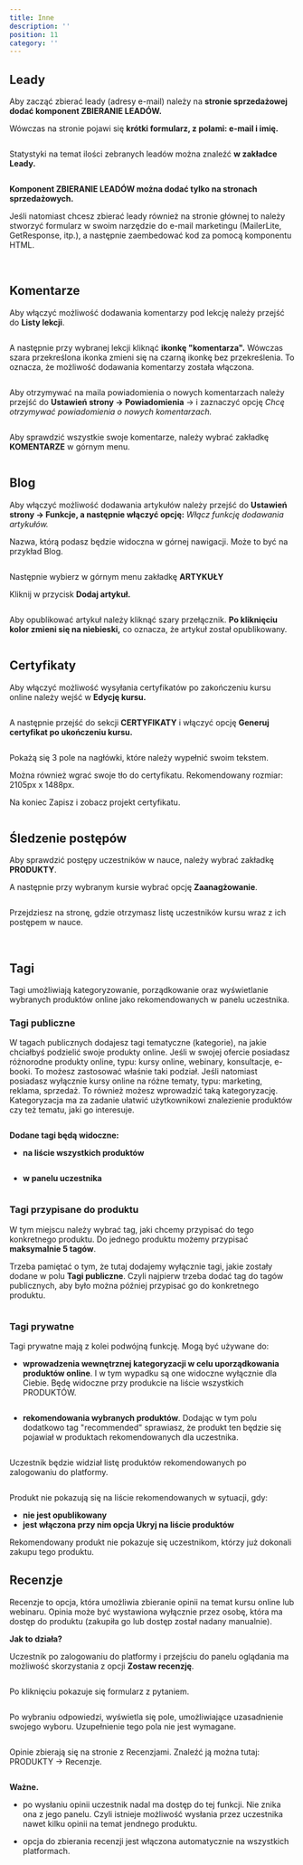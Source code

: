 ```yaml
---
title: Inne
description: ''
position: 11
category: ''
---
```


## Leady

Aby zacząć zbierać leady (adresy e-mail) należy na **stronie sprzedażowej dodać komponent ZBIERANIE LEADÓW.**

Wówczas na stronie pojawi się **krótki formularz, z polami: e-mail i imię.** 

<img src="/img/screen-formularz.png" alt=""/>

Statystyki na temat ilości zebranych leadów można znaleźć **w zakładce Leady.** 

<img src="/img/screen-lead.jpg" alt=""/>

**Komponent ZBIERANIE LEADÓW można dodać tylko na stronach sprzedażowych.**

Jeśli natomiast chcesz zbierać leady również na stronie głównej to należy stworzyć formularz w swoim narzędzie do e-mail marketingu (MailerLite, GetResponse, itp.), a następnie zaembedować kod za pomocą komponentu HTML. 

<br>

## Komentarze

Aby włączyć możliwość dodawania komentarzy pod lekcję należy przejść do **Listy lekcji**.


<img src="/img/screen-darmowa-lekcja.jpg" alt=""/>

A następnie przy wybranej lekcji kliknąć **ikonkę "komentarza".** Wówczas szara przekreślona ikonka zmieni się na czarną ikonkę bez przekreślenia. To oznacza, że możliwość dodawania komentarzy została włączona. 


<img src="/img/screen-komentarz.jpg" alt=""/>

Aby otrzymywać na maila powiadomienia o nowych komentarzach należy przejść do **Ustawień strony -> Powiadomienia** -> i zaznaczyć opcję *Chcę otrzymywać powiadomienia o nowych komentarzach.* 

<img src="/img/screen-powiadomienia-komentarze.png" alt=""/>

Aby sprawdzić wszystkie swoje komentarze, należy wybrać zakładkę **KOMENTARZE** w górnym menu. 

<img src="/img/komentarze.jpg" alt=""/>

<br>

## Blog

Aby włączyć możliwość dodawania artykułów należy przejść do **Ustawień strony -> Funkcje, a następnie włączyć opcję:** *Włącz funkcję dodawania artykułów.* 

Nazwa, którą podasz będzie widoczna w górnej nawigacji. Może to być na przykład Blog.

<img src="/img/screen-blog.jpg" alt=""/>

Następnie wybierz w górnym menu zakładkę **ARTYKUŁY**

Kliknij w przycisk **Dodaj artykuł.**

<img src="/img/screen-dodaj-artykul.jpg" alt=""/>

Aby opublikować artykuł należy kliknąć szary przełącznik. **Po kliknięciu kolor zmieni się na niebieski,** co oznacza, że artykuł został opublikowany. 

<img src="/img/screen-publikacja-artykulu.jpg" alt=""/>

<br>

## Certyfikaty

Aby włączyć możliwość wysyłania certyfikatów po zakończeniu kursu online należy wejść w **Edycję kursu.**

<img src="/img/screen-edycja-kursu.jpg" alt=""/>

A następnie przejść do sekcji **CERTYFIKATY** i włączyć opcję **Generuj certyfikat po ukończeniu kursu.**

<img src="/img/screen-wlaczenie-certyfikatu.jpg" alt=""/>

Pokażą się 3 pole na nagłówki, które należy wypełnić swoim tekstem. 

Można również wgrać swoje tło do certyfikatu. Rekomendowany rozmiar: 2105px x 1488px.

Na koniec Zapisz i zobacz projekt certyfikatu. 

<img src="/img/screen-gotowy-certyfikat.png" alt=""/>

<br>

## Śledzenie postępów

Aby sprawdzić postępy uczestników w nauce, należy wybrać zakładkę **PRODUKTY**.

A następnie przy wybranym kursie wybrać opcję **Zaanagżowanie**.

<img src="/img/screen-zaangazowanie.png" alt=""/>

Przejdziesz na stronę, gdzie otrzymasz listę uczestników kursu wraz z ich postępem w nauce. 

<br>

## Tagi

Tagi umożliwiają kategoryzowanie, porządkowanie oraz wyświetlanie wybranych produktów online jako rekomendowanych w panelu uczestnika. 

### Tagi publiczne

W tagach publicznych dodajesz tagi tematyczne (kategorie), na jakie chciałbyś podzielić swoje produkty online. Jeśli w swojej ofercie posiadasz różnorodne produkty online, typu: kursy online, webinary, konsultacje, e-booki. To możesz zastosować właśnie taki podział. Jeśli natomiast posiadasz wyłącznie kursy online na różne tematy, typu: marketing, reklama, sprzedaż. To również możesz wprowadzić taką kategoryzację. Kategoryzacja ma za zadanie ułatwić użytkownikowi znalezienie produktów czy też tematu, jaki go interesuje. 

<img src="/img/screen-tagi-publiczne.png" alt=""/>

**Dodane tagi będą widoczne:** 

- **na liście wszystkich produktów** 

<img src="/img/screen-tagi-publiczne-2.jpg" alt=""/>

- **w panelu uczestnika** 

<img src="/img/screen-tagi-publiczne-3.jpg" alt=""/>

<br>

### Tagi przypisane do produktu

W tym miejscu należy wybrać tag, jaki chcemy przypisać do tego konkretnego produktu. Do jednego produktu możemy przypisać **maksymalnie 5 tagów**. 

Trzeba pamiętać o tym, że tutaj dodajemy wyłącznie tagi, jakie zostały dodane w polu **Tagi publiczne**. Czyli najpierw trzeba dodać tag do tagów publicznych, aby było można później przypisać go do konkretnego produktu. 

<img src="/img/screen-tagi-przypisane.png" alt=""/>

<br>

### Tagi prywatne

Tagi prywatne mają z kolei podwójną funkcję. Mogą być używane do:

- **wprowadzenia wewnętrznej kategoryzacji w celu uporządkowania produktów online**. I w tym wypadku są one widoczne wyłącznie dla Ciebie. Będę widoczne przy produkcie na liście wszystkich PRODUKTÓW.

<img src="/img/screen-tag-prywatne.png" alt=""/>

- **rekomendowania wybranych produktów**. Dodając w tym polu dodatkowo tag "recommended" sprawiasz, że produkt ten będzie się pojawiał w produktach rekomendowanych dla uczestnika.

<img src="/img/screen-tag-recommended.png" alt=""/>

Uczestnik będzie widział listę produktów rekomendowanych po zalogowaniu do platformy. 

<img src="/img/screen-tag-recommended-2.png" alt=""/>

Produkt nie pokazują się na liście rekomendowanych w sytuacji, gdy: 

- **nie jest opublikowany**
- **jest włączona przy nim opcja Ukryj na liście produktów**

Rekomendowany produkt nie pokazuje się uczestnikom, którzy już dokonali zakupu tego produktu. 

## Recenzje

Recenzje to opcja, która umożliwia zbieranie opinii na temat kursu online lub webinaru. Opinia może być wystawiona wyłącznie przez osobę, która ma dostęp do produktu (zakupiła go lub dostęp został nadany manualnie).  

**Jak to działa?**

Uczestnik po zalogowaniu do platformy i przejściu do panelu oglądania ma możliwość skorzystania z opcji **Zostaw recenzję**.

<img src="/img/screen-recenzje-1.png" alt=""/>

Po kliknięciu pokazuje się formularz z pytaniem.

<img src="/img/screen-recenzje-2.png" alt=""/>

Po wybraniu odpowiedzi, wyświetla się pole, umożliwiające uzasadnienie swojego wyboru. Uzupełnienie tego pola nie jest wymagane.

<img src="/img/screen-recenzje-3.png" alt=""/>

Opinie zbierają się na stronie z Recenzjami. Znaleźć ją można tutaj: PRODUKTY -> Recenzje. 

<img src="/img/screen-recenzje-4.png" alt=""/>

**Ważne.**

- po wysłaniu opinii uczestnik nadal ma dostęp do tej funkcji. Nie znika ona z jego panelu. Czyli istnieje możliwość wysłania przez uczestnika nawet kilku opinii na temat jendnego produktu. 

- opcja do zbierania recenzji jest włączona automatycznie na wszystkich platformach. 